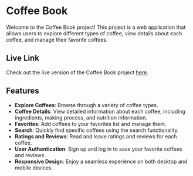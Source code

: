 # Coffee Book

Welcome to the Coffee Book project! This project is a web application that allows users to explore different types of coffee, view details about each coffee, and manage their favorite coffees.

## Live Link

Check out the live version of the Coffee Book project [here](http://coffee-book-website-react-router.surge.sh).

## Features

-   **Explore Coffees**: Browse through a variety of coffee types.
-   **Coffee Details**: View detailed information about each coffee, including ingredients, making process, and nutrition information.
-   **Favorites**: Add coffees to your favorites list and manage them.
-   **Search**: Quickly find specific coffees using the search functionality.
-   **Ratings and Reviews**: Read and leave ratings and reviews for each coffee.
-   **User Authentication**: Sign up and log in to save your favorite coffees and reviews.
-   **Responsive Design**: Enjoy a seamless experience on both desktop and mobile devices.
<!-- -   **Dark Mode**: Switch between light and dark themes for a comfortable viewing experience. -->
